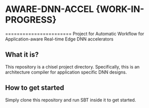 # AWARE-DNN-ACCEL {WORK-IN-PROGRESS}
=======================
Project for Automatic Workflow for Application-aware Real-time Edge DNN accelerators
## What it is?
This repository is a chisel project directory. Specifically, this is an architecture compiler for application specific DNN designs. 
## How to get started
Simply clone this repository and run SBT inside it to get started.
